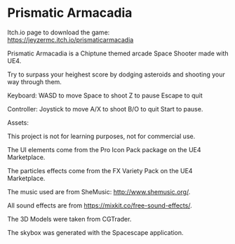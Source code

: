 # Prismatic Armacadia
Itch.io page to download the game: https://jeyzermc.itch.io/prismaticarmacadia

Prismatic Armacadia is a Chiptune themed arcade Space Shooter made with UE4.

Try to surpass your heighest score by dodging asteroids and shooting your way through them.

Keyboard:
WASD to move
Space to shoot
Z to pause
Escape to quit

Controller:
Joystick to move
A/X to shoot
B/O to quit
Start to pause.

Assets:

This project is not for learning purposes, not for commercial use.

The UI elements come from the Pro Icon Pack package on the UE4 Marketplace.

The particles effects come from the FX Variety Pack on the UE4 Marketplace.

The music used are from SheMusic: http://www.shemusic.org/.

All sound effects are from https://mixkit.co/free-sound-effects/.

The 3D Models were taken from CGTrader. 

The skybox was generated with the Spacescape application.
